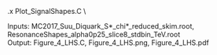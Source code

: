 .x Plot_SignalShapes.C \

Inputs: MC2017_Suu_Diquark_S*_chi*_reduced_skim.root, ResonanceShapes_alpha0p25_slice8_stdbin_TeV.root \
Output: Figure_4_LHS.C, Figure_4_LHS.png, Figure_4_LHS.pdf
